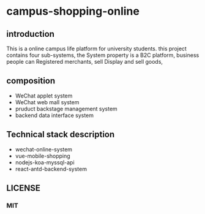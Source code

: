# campus-shopping-online

## introduction
This is a online  campus life platform for university students. this project contains four sub-systems, the System property is a B2C platform, business people can Registered merchants, sell Display and sell goods,  

## composition
- WeChat applet system
- WeChat web mall system 
- pruduct backstage management system
- backend data interface system

## Technical stack description
* wechat-online-system
* vue-mobile-shopping
* nodejs-koa-myssql-api
* react-antd-backend-system

## LICENSE
### MIT
